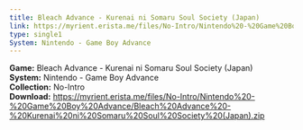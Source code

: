 ```yaml
---
title: Bleach Advance - Kurenai ni Somaru Soul Society (Japan)
link: https://myrient.erista.me/files/No-Intro/Nintendo%20-%20Game%20Boy%20Advance/Bleach%20Advance%20-%20Kurenai%20ni%20Somaru%20Soul%20Society%20(Japan).zip
type: single1
System: Nintendo - Game Boy Advance
---
```

<b>Game:</b> Bleach Advance - Kurenai ni Somaru Soul Society (Japan)<br>
<b>System:</b> Nintendo - Game Boy Advance<br>
<b>Collection:</b> No-Intro<br>
<b>Download:</b> https://myrient.erista.me/files/No-Intro/Nintendo%20-%20Game%20Boy%20Advance/Bleach%20Advance%20-%20Kurenai%20ni%20Somaru%20Soul%20Society%20(Japan).zip